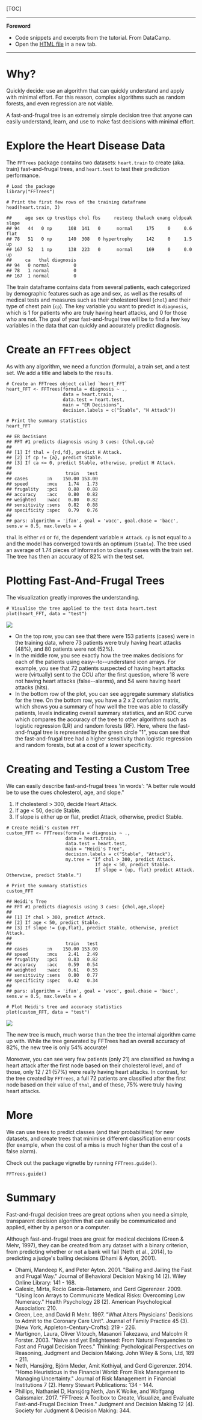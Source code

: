 [TOC]

------------------------------------------------------------------------

**Foreword**

- Code snippets and excerpts from the tutorial. From DataCamp.
- Open the [HTML file](Fast-and-Frugal_Decision_Trees_in_R_with_FFTrees.html) in a new tab.

------------------------------------------------------------------------

Why?
====

Quickly decide: use an algorithm that can quickly understand and apply
with minimal effort. For this reason, complex algorithms such as random
forests, and even regression are not viable.

A fast-and-frugal tree is an extremely simple decision tree that anyone
can easily understand, learn, and use to make fast decisions with
minimal effort.

Explore the Heart Disease Data
==============================

The `FFTrees` package contains two datasets: `heart.train` to create
(aka. train) fast-and-frugal trees, and `heart.test` to test their
prediction performance.

    # Load the package
    library("FFTrees")

    # Print the first few rows of the training dataframe
    head(heart.train, 3)

    ##     age sex cp trestbps chol fbs     restecg thalach exang oldpeak slope
    ## 94   44   0 np      108  141   0      normal     175     0     0.6  flat
    ## 78   51   0 np      140  308   0 hypertrophy     142     0     1.5    up
    ## 167  52   1 np      138  223   0      normal     169     0     0.0    up
    ##     ca   thal diagnosis
    ## 94   0 normal         0
    ## 78   1 normal         0
    ## 167  1 normal         0

The train dataframe contains data from several patients, each
categorized by demographic features such as age and sex, as well as the
results of medical tests and measures such as their cholesterol level
(`chol`) and their type of chest pain (`cp`). The key variable you want
to predict is `diagnosis`, which is 1 for patients who are truly having
heart attacks, and 0 for those who are not. The goal of your
fast-and-frugal tree will be to find a few key variables in the data
that can quickly and accurately predict diagnosis.

Create an `FFTrees` object
==========================

As with any algorithm, we need a function (formula), a train set, and a
test set. We add a title and labels to the results.

    # Create an FFTrees object called `heart_FFT`
    heart_FFT <- FFTrees(formula = diagnosis ~ .,
                         data = heart.train,
                         data.test = heart.test,
                         main = "ER Decisions",
                         decision.labels = c("Stable", "H Attack"))

    # Print the summary statistics
    heart_FFT

    ## ER Decisions
    ## FFT #1 predicts diagnosis using 3 cues: {thal,cp,ca}
    ## 
    ## [1] If thal = {rd,fd}, predict H Attack.
    ## [2] If cp != {a}, predict Stable.
    ## [3] If ca <= 0, predict Stable, otherwise, predict H Attack.
    ## 
    ##                    train   test
    ## cases       :n    150.00 153.00
    ## speed       :mcu    1.74   1.73
    ## frugality   :pci    0.88   0.88
    ## accuracy    :acc    0.80   0.82
    ## weighted    :wacc   0.80   0.82
    ## sensitivity :sens   0.82   0.88
    ## specificity :spec   0.79   0.76
    ## 
    ## pars: algorithm = 'ifan', goal = 'wacc', goal.chase = 'bacc', sens.w = 0.5, max.levels = 4

`thal` is either `rd` or `fd`, the dependent variable `H Attack`. `cp`
is not equal to `a` and the model has converged towards an optimum
(`Stable`). The tree used an average of 1.74 pieces of information to
classify cases with the train set. The tree has then an accuracy of 82%
with the test set.

Plotting Fast-And-Frugal Trees
==============================

The visualization greatly improves the understanding.

    # Visualise the tree applied to the test data heart.test
    plot(heart_FFT, data = "test")

![](img/Fast-and-Frugal_Decision_Trees_in_R_with_FFTrees.md/unnamed-chunk-4-1.png)

-   On the top row, you can see that there were 153 patients (cases)
    were in the training data, where 73 patients were truly having heart
    attacks (48%), and 80 patients were not (52%).
-   In the middle row, you see exactly how the tree makes decisions for
    each of the patients using easy--to--understand icon arrays. For
    example, you see that 72 patients suspected of having heart attacks
    were (virtually) sent to the CCU after the first question, where 18
    were not having heart attacks (false--alarms), and 54 were having
    heart attacks (hits).
-   In the bottom row of the plot, you can see aggregate summary
    statistics for the tree. On the bottom row, you have a 2 x 2
    confusion matrix, which shows you a summary of how well the tree was
    able to classify patients, levels indicating overall summary
    statistics, and an ROC curve which compares the accuracy of the tree
    to other algorithms such as logistic regression (LR) and random
    forests (RF). Here, where the fast-and-frugal tree is represented by
    the green circle "1", you can see that the fast-and-frugal tree had
    a higher sensitivity than logistic regression and random forests,
    but at a cost of a lower specificity.

Creating and Testing a Custom Tree
==================================

We can easily describe fast-and-frugal trees 'in words': "A better rule
would be to use the cues cholesterol, age, and slope."

1.  If cholesterol &gt; 300, decide Heart Attack.
2.  If age &lt; 50, decide Stable.
3.  If slope is either up or flat, predict Attack, otherwise,
    predict Stable.

<!-- -->

    # Create Heidi's custom FFT
    custom_FFT <- FFTrees(formula = diagnosis ~ .,               
                          data = heart.train,                    
                          data.test = heart.test,                
                          main = "Heidi's Tree",                  
                          decision.labels = c("Stable", "Attack"),
                          my.tree = "If chol > 300, predict Attack.
                                     If age < 50, predict Stable.
                                     If slope = {up, flat} predict Attack. Otherwise, predict Stable.")

    # Print the summary statistics
    custom_FFT

    ## Heidi's Tree
    ## FFT #1 predicts diagnosis using 3 cues: {chol,age,slope}
    ## 
    ## [1] If chol > 300, predict Attack.
    ## [2] If age < 50, predict Stable.
    ## [3] If slope != {up,flat}, predict Stable, otherwise, predict Attack.
    ## 
    ##                    train   test
    ## cases       :n    150.00 153.00
    ## speed       :mcu    2.41   2.49
    ## frugality   :pci    0.83   0.82
    ## accuracy    :acc    0.59   0.54
    ## weighted    :wacc   0.61   0.55
    ## sensitivity :sens   0.80   0.77
    ## specificity :spec   0.42   0.34
    ## 
    ## pars: algorithm = 'ifan', goal = 'wacc', goal.chase = 'bacc', sens.w = 0.5, max.levels = 4

    # Plot Heidi's tree and accuracy statistics
    plot(custom_FFT, data = "test")

![](img/Fast-and-Frugal_Decision_Trees_in_R_with_FFTrees.md/unnamed-chunk-5-1.png)

The new tree is much, much worse than the tree the internal algorithm
came up with. While the tree generated by FFTrees had an overall
accuracy of 82%, the new tree is only 54% accurate!

Moreover, you can see very few patients (only 21) are classified as
having a heart attack after the first node based on their cholesterol
level, and of those, only 12 / 21 (57%) were really having heart
attacks. In contrast, for the tree created by `FFTrees`, a full 72
patients are classified after the first node based on their value of
`thal`, and of these, 75% were truly having heart attacks.

More
====

We can use trees to predict classes (and their probabilities) for new
datasets, and create trees that minimise different classification error
costs (for example, when the cost of a miss is much higher than the cost
of a false alarm).

Check out the package vignette by running `FFTrees.guide()`.

    FFTrees.guide()

Summary
=======

Fast-and-frugal decision trees are great options when you need a simple,
transparent decision algorithm that can easily be communicated and
applied, either by a person or a computer.

Although fast-and-frugal trees are great for medical decisions (Green &
Mehr, 1997), they can be created from any dataset with a binary
criterion, from predicting whether or not a bank will fail (Neth et al.,
2014), to predicting a judge's bailing decisions (Dhami & Ayton, 2001).

- Dhami, Mandeep K, and Peter Ayton. 2001. "Bailing and Jailing the Fast and Frugal Way." Journal of Behavioral Decision Making 14 (2). Wiley Online Library: 141 - 168.
- Galesic, Mirta, Rocio Garcia-Retamero, and Gerd Gigerenzer. 2009. "Using Icon Arrays to Communicate Medical Risks: Overcoming Low Numeracy." Health Psychology 28 (2). American Psychological Association: 210.
- Green, Lee, and David R Mehr. 1997. "What Alters Physicians' Decisions to Admit to the Coronary Care Unit". Journal of Family Practice 45 (3). [New York, Appleton-Century-Crofts]: 219 - 226.
- Martignon, Laura, Oliver Vitouch, Masanori Takezawa, and Malcolm R Forster. 2003. "Naive and yet Enlightened: From Natural Frequencies to Fast and Frugal Decision Trees." Thinking: Pychological Perspectives on Reasoning, Judgment and Decision Making. John Wiley & Sons, Ltd, 189 - 211.
- Neth, Hansjörg, Björn Meder, Amit Kothiyal, and Gerd Gigerenzer. 2014. "Homo Heuristicus in the Financial World: From Risk Management to Managing Uncertainty." Journal of Risk Management in Financial Institutions 7 (2). Henry Stewart Publications: 134 - 144.
- Phillips, Nathaniel D, Hansjörg Neth, Jan K Woike, and Wolfgang Gaissmaier. 2017. "FFTrees: A Toolbox to Create, Visualize, and Evaluate Fast-and-Frugal Decision Trees." Judgment and Decision Making 12 (4). Society for Judgment & Decision Making: 344.
